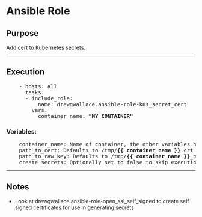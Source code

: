 # Ansible Role

## Purpose
  Add cert to Kubernetes secrets.

----

## Execution

<pre>
    - hosts: all
      tasks:
      - include_role:
          name: drewgwallace.ansible-role-k8s_secret_cert
        vars:
          container_name: <b>"MY_CONTAINER"</b>
</pre>

  ### Variables:
<pre>
    container_name: Name of container, the other variables have defaults based on this requirement.
    path_to_cert: Defaults to /tmp/<b>{{ container_name }}</b>.crt , path to a x509 certificate.
    path_to_raw_key: Defaults to /tmp/<b>{{ container_name }}</b>_priv.key , path to a unencrypted private key used to generate certificate.
    create_secrets: Optionally set to false to skip execution of creating the secret in k8s cluster.
</pre>
----

## Notes

+ Look at drewgwallace.ansible-role-open_ssl_self_signed to create self signed certificates for use in generating secrets